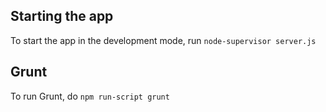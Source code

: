 ## Starting the app
To start the app in the development mode, run `node-supervisor server.js`

## Grunt
To run Grunt, do `npm run-script grunt`

